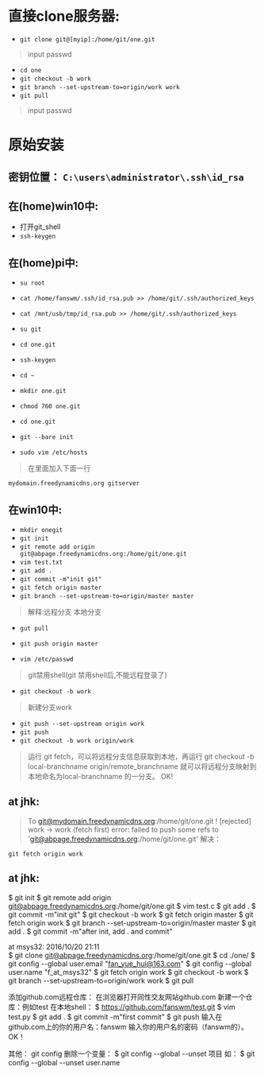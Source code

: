 # 直接clone服务器:

+ `git clone git@[myip]:/home/git/one.git`
> input passwd
+ `cd one`
+ `git checkout -b work`
+ `git branch --set-upstream-to=origin/work work`
+ `git pull`
> input passwd

# 原始安装

## 密钥位置： `C:\users\administrator\.ssh\id_rsa`

## 在(home)win10中:
+ 打开git_shell
+ `ssh-keygen`

## 在(home)pi中:
+ `su root`
+ `cat /home/fanswm/.ssh/id_rsa.pub >> /home/git/.ssh/authorized_keys`
+ `cat /mnt/usb/tmp/id_rsa.pub >> /home/git/.ssh/authorized_keys`
+ `su git`
+ `cd one.git`
+ `ssh-keygen`

+ `cd ~`
+ `mkdir one.git`
+ `chmod 760 one.git`
+ `cd one.git`
+ `git --bare init`

+ `sudo vim /etc/hosts`
> 在里面加入下面一行
```
mydomain.freedynamicdns.org gitserver
```

## 在win10中:

+ `mkdir onegit`
+ `git init`
+ `git remote add origin git@abpage.freedynamicdns.org:/home/git/one.git`
+ `vim test.txt`
+ `git add .`
+ `git commit -m"init git"`
+ `git fetch origin master`
+ `git branch --set-upstream-to=origin/master master`
> 解释:远程分支  本地分支
+ `gut pull`
+ `git push origin master`

+ `vim /etc/passwd`
> git禁用shell(git 禁用shell后,不能远程登录了)
+ `git checkout -b work`
> 新建分支work
+ `git push --set-upstream origin work`
+ `git push`
+ `git checkout -b work origin/work`
> 运行 git fetch，可以将远程分支信息获取到本地，再运行 git checkout -b local-branchname origin/remote_branchname  就可以将远程分支映射到本地命名为local-branchname  的一分支。 
> OK!

## at jhk:
> To git@mydomain.freedynamicdns.org:/home/git/one.git
 ! [rejected]        work -> work (fetch first)
error: failed to push some refs to 'git@abpage.freedynamicdns.org:/home/git/one.git'
解决：

`git fetch origin work`


## at jhk:
$ git init
$ git remote add origin git@abpage.freedynamicdns.org:/home/git/one.git
$ vim test.c
$ git add .
$ git commit -m"init git"
$ git checkout -b work
$ git fetch origin master
$ git fetch origin work
$ git branch --set-upstream-to=origin/master master
$ git add .
$ git commit -m"after init, add . and commit"

at msys32:
 2016/10/20 21:11  
$ git clone git@abpage.freedynamicdns.org:/home/git/one.git
$ cd ./one/
$ git config --global user.email "fan_yue_hui@163.com"
$ git config --global user.name "f_at_msys32"
$ git fetch origin work
$ git checkout -b work
$ git branch --set-upstream-to=origin/work work
$ git pull

添加github.com远程仓库：
在浏览器打开同性交友网站github.com
新建一个仓库：例如test
在本地shell：
$ https://github.com/fanswm/test.git
$ vim test.py
$ git add .
$ git commit -m"first commit"
$ git push
输入在github.com上的你的用户名：fanswm
输入你的用户名的密码（fanswm的）。
OK！

其他：
git config 删除一个变量：
$ git config --global --unset 项目
如：
$ git config --global --unset user.name
